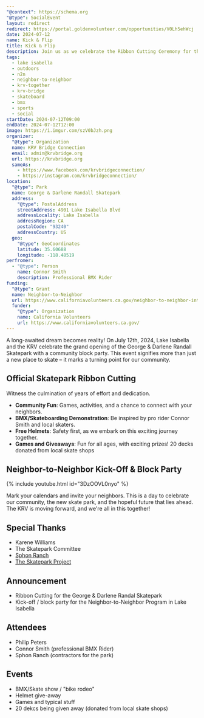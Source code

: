 ```yaml
---
"@context": https://schema.org
"@type": SocialEvent
layout: redirect
redirect: https://portal.goldenvolunteer.com/opportunities/V0Lh5ehWcj
date: 2024-07-12
name: Kick & Flip
title: Kick & Flip
description: Join us as we celebrate the Ribbon Cutting Ceremony for the George & Darlene Randall Skatepark and have a Block Party as the Lake Isabella Kick-Off of the Neighbor-to-Neighbor Program
tags:
  - lake isabella
  - outdoors
  - n2n
  - neighbor-to-neighbor
  - krv-together
  - krv-bridge
  - skateboard
  - bmx
  - sports
  - social
startDate: 2024-07-12T09:00
endDate: 2024-07-12T12:00
image: https://i.imgur.com/szV0bJzh.png
organizer:
  "@type": Organization
  name: KRV Bridge Connection
  email: admin@krvbridge.org
  url: https://krvbridge.org
  sameAs:
    - https://www.facebook.com/krvbridgeconnection/
    - https://instagram.com/krvbridgeconnection/
location:
  "@type": Park
  name: George & Darlene Randall Skatepark
  address:
    "@type": PostalAddress
    streetAddress: 4901 Lake Isabella Blvd
    addressLocality: Lake Isabella
    addressRegion: CA
    postalCode: "93240"
    addressCountry: US
  geo:
    "@type": GeoCoordinates
    latitude: 35.60688
    longitude: -118.48519
perfromer:
  - "@type": Person
    name: Connor Smith
    description: Professional BMX Rider
funding:
  "@type": Grant
  name: Neighbor-to-Neighbor
  url: https://www.californiavolunteers.ca.gov/neighbor-to-neighbor-interest/
  funder:
    "@type": Organization
    name: California Volunteers
    url: https://www.californiavolunteers.ca.gov/
---
```


A long-awaited dream becomes reality! On July 12th, 2024, Lake Isabella and the KRV celebrate the grand
opening of the George & Darlene Randall Skatepark with a community block party. This event signifies
more than just a new place to skate – it marks a turning point for our community.

## Official Skatepark Ribbon Cutting
Witness the culmination of years of effort and dedication.

- **Community Fun**: Games, activities, and a chance to connect with your neighbors.
- **BMX/Skateboarding Demonstration**: Be inspired by pro rider Connor Smith and local skaters.
- **Free Helmets**: Safety first, as we embark on this exciting journey together.
- **Games and Giveaways**: Fun for all ages, with exciting prizes! 20 decks donated from local skate shops

## Neighbor-to-Neighbor Kick-Off & Block Party
<div class="center">{% include youtube.html id="3DzOOVL0nyo" %}</div>

Mark your calendars and invite your neighbors. This is a day to celebrate our community,
the new skate park, and the hopeful future that lies ahead.  The KRV is moving forward,
and we're all in this together!

## Special Thanks
- Karene Williams
- The Skatepark Committee
- [Sphon Ranch](https://www.spohnranch.com/)
- [The Skatepark Project](https://skatepark.org/)

## Announcement
- Ribbon Cutting for the George & Darlene Randal Skatepark
- Kick-off / block party for the Neighbor-to-Neighbor Program in Lake Isabella

## Attendees
- Philip Peters
- Connor Smith (professional BMX Rider)
- Sphon Ranch (contractors for the park)

## Events
- BMX/Skate show / "bike rodeo"
- Helmet give-away
- Games and typical stuff
- 20 dekcs being given away (donated from local skate shops)
